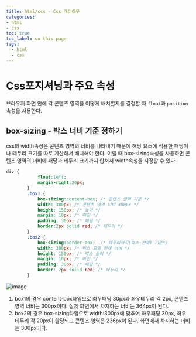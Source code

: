 ```yaml
---
title: html/css - Css 레이아웃
categories:
- html
- css
toc: true
toc_label: on this page
tags:
  - html
  - css
---
```


# Css포지셔닝과 주요 속성

브라우저 화면 안에 각 콘텐츠 영역을 어떻게 배치할지를 결정할 때 `float`과 `position` 속성을 사용한다. 



## box-sizing - 박스 너비 기준 정하기

css의 width속성은 콘텐츠 영역의 너비를 나타내기 때문에 해당 요소에 적용한 패딩이나 테두리 크기를 따로 계산해서 배치해야 한다. 이럴 때 box-sizing속성을 사용하면 콘텐츠 영역의 너비에 패당과 테두리 크기까지 합쳐서 width속성을 지정할 수 있다.

```css
div {
			float:left;
			margin-right:20px;
		}
		.box1 {
			box-sizing:content-box; /* 콘텐츠 영역 기준 */
			width: 300px; /* 콘텐츠 영역 너비 300px */
			height: 150px; /* 높이 */
			margin: 10px; /* 마진 */
			padding: 30px; /* 패딩 */
			border:2px solid red; /* 테두리 */
		}
		.box2 {
			box-sizing:border-box;  /* 테두리까지(박스 전체) 기준*/
			width: 300px; /* 박스 모델 전체 너비 */
			height: 150px; /* 박스 높이 */
			margin: 10px; /* 마진 */
			padding: 30px; /* 패딩 */
			border: 2px solid red; /* 테두리 */
		}
```

![image](https://user-images.githubusercontent.com/68311188/103510647-fb265e00-4ea8-11eb-8535-b7547a2a7a0e.png)

1. box1의 경우 content-box타입으로 좌우패딩 30px과 좌우테두리 각 2px, 콘텐츠 영역 너비는 300px이다. 실제 화면에서 차지하는 너비는 364px이 된다.
2. box2의 경우 box-sizing타입으로 width:300px에 맞추어 좌우패딩 30px, 좌우테두리 각 20px이 할당되고 콘텐츠 영역은 236px이 된다. 화면에서 차지하는 너비는 300px이다.



